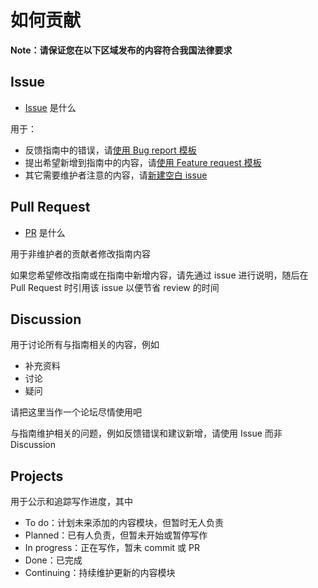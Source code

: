 # 如何贡献
**Note：请保证您在以下区域发布的内容符合我国法律要求**



## Issue
- [Issue](doc/recommend_env/github.md#issue) 是什么

用于：
- 反馈指南中的错误，请[使用 Bug report 模板](https://github.com/ngc7331/UCAS-CS-Guide/issues/new?assignees=&labels=bug&template=bug_report.md&title=)
- 提出希望新增到指南中的内容，请[使用 Feature request 模板](https://github.com/ngc7331/UCAS-CS-Guide/issues/new?assignees=&labels=bug&template=feature_request.md&title=)
- 其它需要维护者注意的内容，请[新建空白 issue](https://github.com/ngc7331/UCAS-CS-Guide/issues/new)



## Pull Request
- [PR](doc/recommend_env/github.md#pull-requestpr) 是什么

用于非维护者的贡献者修改指南内容

如果您希望修改指南或在指南中新增内容，请先通过 issue 进行说明，随后在 Pull Request 时引用该 issue 以便节省 review 的时间



## Discussion
用于讨论所有与指南相关的内容，例如
- 补充资料
- 讨论
- 疑问

请把这里当作一个论坛尽情使用吧

与指南维护相关的问题，例如反馈错误和建议新增，请使用 Issue 而非 Discussion



## Projects
用于公示和追踪写作进度，其中
- To do：计划未来添加的内容模块，但暂时无人负责
- Planned：已有人负责，但暂未开始或暂停写作
- In progress：正在写作，暂未 commit 或 PR
- Done：已完成
- Continuing：持续维护更新的内容模块
